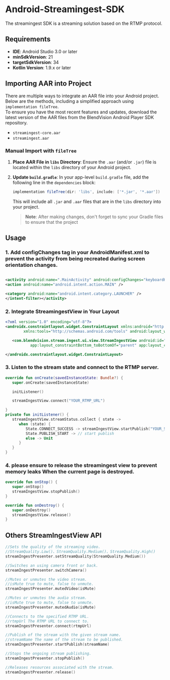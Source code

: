 # Android-Streamingest-SDK

The streamingest SDK is a streaming solution based on the RTMP protocol.

## Requirements

- **IDE**: Android Studio 3.0 or later
- **minSdkVersion**: 21
- **targetSdkVersion**: 34
- **Kotlin Version**: 1.9.x or later

## Importing AAR into Project

There are multiple ways to integrate an AAR file into your Android project. Below are the methods,
including a simplified approach using `implementation fileTree`.  
To ensure you have the most recent features and updates, download the latest version of the AAR files from the BlendVision Android Player SDK repository.

- `streamingest-core.aar`
- `streamingest.aar`

### Manual Import with `fileTree`

1. **Place AAR File in `libs` Directory**: Ensure the `.aar` (and/or `.jar`) file is located within
   the `libs` directory of your Android project.

2. **Update `build.gradle`**: In your app-level `build.gradle` file, add the following line in
   the `dependencies` block:

    ```groovy
    implementation fileTree(dir: 'libs', include: ['*.jar', '*.aar'])
    ```

   This will include all `.jar` and `.aar` files that are in the `libs` directory into your project.

   > **Note**: After making changes, don't forget to sync your Gradle files to ensure that the project

## Usage

### 1. Add configChanges tag in your AndroidManifest.xml to prevent the activity from being recreated during screen orientation changes.

```xml

<activity android:name=".MainActivity" android:configChanges="keyboardHidden|orientation|screenSize" // add configChanges tagandroid:exported="true"><intent-filter>
<action android:name="android.intent.action.MAIN" />

<category android:name="android.intent.category.LAUNCHER" />
</intent-filter></activity>
```

### 2. Integrate StreamingestView in Your Layout

```xml
<?xml version="1.0" encoding="utf-8"?>
<androidx.constraintlayout.widget.ConstraintLayout xmlns:android="http://schemas.android.com/apk/res/android" xmlns:app="http://schemas.android.com/apk/res-auto"
        xmlns:tools="http://schemas.android.com/tools" android:layout_width="match_parent" android:layout_height="match_parent">

   <com.blendvision.stream.ingest.ui.view.StreamIngestView android:id="@+id/stream_ingest_view" android:layout_width="match_parent" android:layout_height="wrap_content"
           app:layout_constraintBottom_toBottomOf="parent" app:layout_constraintEnd_toEndOf="parent" app:layout_constraintStart_toStartOf="parent" app:layout_constraintTop_toTopOf="parent" />

</androidx.constraintlayout.widget.ConstraintLayout>
```

### 3. Listen to the stream state and connect to the RTMP server.

```kotlin
override fun onCreate(savedInstanceState: Bundle?) {
   super.onCreate(savedInstanceState)

   initListener()

   streamIngestView.connect("YOUR_RTMP_URL")

}
private fun initListener() {
   streamIngestView.streamStatus.collect { state ->
      when (state) {
         State.CONNECT_SUCCESS -> streamIngestView.startPublish("YOUR_STREAM_NAME")
         State.PUBLISH_START -> // start publish
         else -> Unit
      }
   }
}
```

### 4. please ensure to release the streamingest view to prevent memory leaks When the current page is destroyed.

```kotlin
override fun onStop() {
   super.onStop()
   streamIngestView.stopPublish()
}
```

```kotlin
override fun onDestroy() {
   super.onDestroy()
   streamIngestView.release()
}
```

## Others StreamIngestView API

```kotlin
//Sets the quality of the streaming video.
//StreamQuality.Low()、StreamQuality.Medium()、StreamQuality.High()
streamIngestPresenter.setStreamQuality(StreamQuality.Medium())

//Switches an using camera front or back.
streamIngestPresenter.switchCamera()

//Mutes or unmutes the video stream.
//isMute true to mute, false to unmute.
streamIngestPresenter.mutedVideo(isMute)

//Mutes or unmutes the audio stream.
//isMute true to mute, false to unmute.
streamIngestPresenter.mutedAudio(isMute)

//Connects to the specified RTMP URL.
//rtmpUrl The RTMP URL to connect to.
streamIngestPresenter.connect(rtmpUrl)

//Publish of the stream with the given stream name.
//streamName The name of the stream to be published.
streamIngestPresenter.startPublish(streamName)

//Stops the ongoing stream publishing.
streamIngestPresenter.stopPublish()

//Releases resources associated with the stream.
streamIngestPresenter.release()

```
